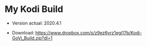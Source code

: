 # My Kodi Build
-  Version actual: 2020.4.1

-  Download: https://www.dropbox.com/s/z9ez6yrz1egj17b/Kodi-GoVi_Build.zip?dl=1